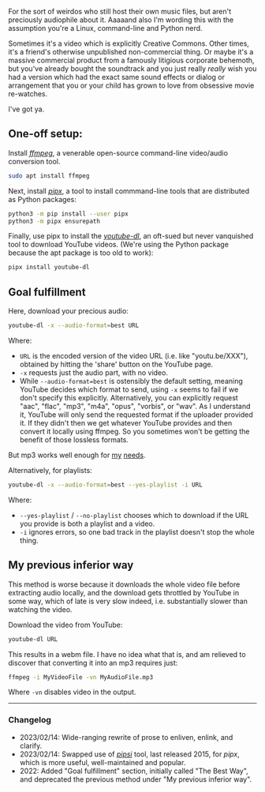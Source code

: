 <!--
.. title: TIL: Download audio from YouTube
.. slug: download-audio-from-youtube
.. date: 2021-05-13 11:18:33 UTC-05:00
.. tags: geek,linux,music,til,youtube,terminal
-->

For the sort of weirdos who still host their own music files, but aren't
preciously audiophile about it. Aaaaand also I'm wording this with the
assumption you're a Linux, command-line and Python nerd.

Sometimes it's a video which is explicitly Creative Commons. Other times, it's
a friend's otherwise unpublished non-commercial thing. Or maybe it's a massive
commercial product from a famously litigious corporate behemoth, but you've
already bought the soundtrack and you just really *really* wish you had a
version which had the exact same sound effects or dialog or arrangement that
you or your child has grown to love from obsessive movie re-watches.

I've got ya.

## One-off setup:

Install [*ffmpeg*](https://ffmpeg.org/), a venerable open-source command-line
video/audio conversion tool.

```bash
sudo apt install ffmpeg
```

Next, install [*pipx*](https://pypa.github.io/pipx/), a tool to install
commmand-line tools that are distributed as Python packages:

```bash
python3 -m pip install --user pipx
python3 -m pipx ensurepath
```

Finally, use pipx to install the [*youtube-dl*](https://youtube-dl.org/), an
oft-sued but never vanquished tool to download YouTube videos. (We're using
the Python package because the apt package is too old to work):

```bash
pipx install youtube-dl
```

## Goal fulfillment

Here, download your precious audio:

```bash
youtube-dl -x --audio-format=best URL
```

Where:

* `URL` is the encoded version of the video URL (i.e. like "youtu.be/XXX"),
  obtained by hitting the 'share' button on the YouTube page.
* `-x` requests just the audio part, with no video.
* While `--audio-format=best` is ostensibly the default setting, meaning
  YouTube decides which format to send, using `-x` seems to fail if we don't
  specify this explicitly. Alternatively, you can explicitly request "aac",
  "flac", "mp3", "m4a", "opus", "vorbis", or "wav". As I understand it, YouTube
  will only send the requested format if the uploader provided it. If they
  didn't then we get whatever YouTube provides and then convert it locally
  using ffmpeg. So you sometimes won't be getting the benefit of those lossless
  formats.

But mp3 works well enough for [my](https://www.youtube.com/watch?v=VSJWvzLuGz8)
[needs](https://www.youtube.com/watch?v=ENVIoR2f-Qgh).

Alternatively, for playlists:

```bash
youtube-dl -x --audio-format=best --yes-playlist -i URL
```

Where:

* `--yes-playlist` / `--no-playlist` chooses which to download if the URL you
  provide is both a playlist and a video.
* `-i` ignores errors, so one bad track in the playlist doesn't stop the whole
  thing.

## My previous inferior way

This method is worse because it downloads the whole video file before
extracting audio locally, and the download gets throttled by YouTube in
some way, which of late is very slow indeed, i.e. substantially slower
than watching the video.

Download the video from YouTube:

```bash
youtube-dl URL
```

This results in a webm file. I have no idea what that is, and am relieved
to discover that converting it into an mp3 requires just:

```bash
ffmpeg -i MyVideoFile -vn MyAudioFile.mp3
```

Where `-vn` disables video in the output.

---

### Changelog

* 2023/02/14: Wide-ranging rewrite of prose to enliven, enlink, and clarify.
* 2023/02/14: Swapped use of [*pipsi*](https://github.com/mitsuhiko/pipsi/)
  tool, last released 2015, for *pipx*, which is more useful, well-maintained
  and popular.
* 2022: Added "Goal fulfillment" section, initially called "The Best Way", and
  deprecated the previous method under "My previous inferior way".

